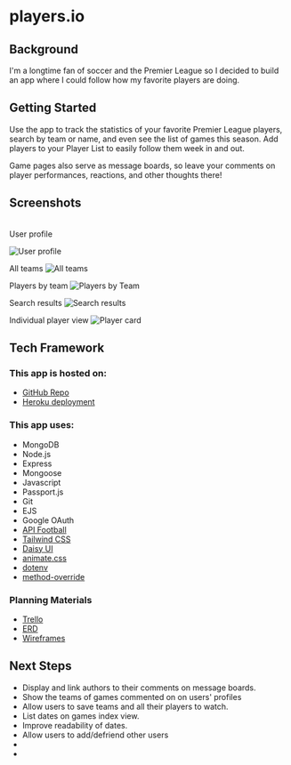 <h1>players.io</h1>

<h2>Background</h2>
I'm a longtime fan of soccer and the Premier League so I decided to build an app where I could follow how my favorite players are doing.

<h2>Getting Started</h2>
Use the app to track the statistics of your favorite Premier League players, search by team or name, and even see the list of games this season. Add players to your Player List to easily follow them week in and out.

Game pages also serve as message boards, so leave your comments on player performances, reactions, and other thoughts there!

<h2>Screenshots</h2><br>
User profile

![User profile](https://i.imgur.com/vxbHURR.png)

All teams
![All teams](https://i.imgur.com/mhGFPsn.png) 

Players by team
![Players by Team](https://i.imgur.com/OyX26Kg.png)

Search results
![Search results](https://i.imgur.com/8XN9r98.png)

Individual player view
![Player card](https://i.imgur.com/zQwmr2v.png)

<h2>Tech Framework</h2>

<h3>This app is hosted on:</h3>
<ul>
  <li><a href="https://github.com/mbedard0/players-io">GitHub Repo</a></li>
  <li><a href="https://players-io.herokuapp.com/">Heroku deployment</a></li>
  </ul>
  <h3>This app uses:</h3>
  <ul>
  <li>MongoDB</li>
  <li>Node.js</li>
  <li>Express</li>
  <li>Mongoose</li>
  <li>Javascript</li>
  <li>Passport.js</li>
  <li>Git</li>
  <li>EJS</li>
  <li>Google OAuth</li>
  <li><a href="https://www.api-football.com/">API Football</a></li>
  <li><a href="https://tailwindcss.com/">Tailwind CSS</a></li>
  <li><a href="https://daisyui.com/">Daisy UI</a></li>
  <li><a href="https://animate.style/">animate.css</a></li>
  <li><a href="https://www.npmjs.com/package/dotenv">dotenv</a></li>
  <li><a href="http://expressjs.com/en/resources/middleware/method-override.html">method-override</a></li>
</ul>

<h3>Planning Materials</h3>
<ul>
  <li><a href="https://trello.com/b/epchWZlM/sei-unit-2-project">Trello</a></li>
  <li><a href="https://drive.google.com/file/d/15hRhxTA10-feHZK3SnYfZC7EwcnSckqL/view">ERD</a></li>
  <li><a href="https://docs.google.com/presentation/d/1Y61JlytYLFGqQij26-h-84J2vHbuzdXv3W4NgKwAIGg/edit?usp=sharing">Wireframes</a></li>
</ul>


<h2>Next Steps</h2>
<ul>
  <li>Display and link authors to their comments on message boards.</li>
  <li>Show the teams of games commented on on users' profiles</li>
  <li>Allow users to save teams and all their players to watch.</li>
  <li>List dates on games index view.</li>
  <li>Improve readability of dates.</li>
  <li>Allow users to add/defriend other users</li>
  <li></li>
  <li></li>

</ul>